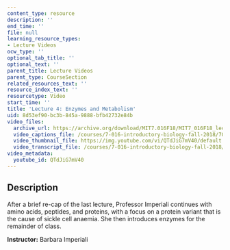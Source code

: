 ```yaml
---
content_type: resource
description: ''
end_time: ''
file: null
learning_resource_types:
- Lecture Videos
ocw_type: ''
optional_tab_title: ''
optional_text: ''
parent_title: Lecture Videos
parent_type: CourseSection
related_resources_text: ''
resource_index_text: ''
resourcetype: Video
start_time: ''
title: 'Lecture 4: Enzymes and Metabolism'
uid: 8d53ef90-bc3b-845a-9888-bfb42732e84b
video_files:
  archive_url: https://archive.org/download/MIT7.016F18/MIT7_016F18_lec04_300k.mp4
  video_captions_file: /courses/7-016-introductory-biology-fall-2018/70dfedfd1f135064b64885560b9fb3fb_QTdJiG7mV40.vtt
  video_thumbnail_file: https://img.youtube.com/vi/QTdJiG7mV40/default.jpg
  video_transcript_file: /courses/7-016-introductory-biology-fall-2018/f531ebe6a60d74b7f6b7c10732a4f130_QTdJiG7mV40.pdf
video_metadata:
  youtube_id: QTdJiG7mV40
---
```


Description
-----------

After a brief re-cap of the last lecture, Professor Imperiali continues with amino acids, peptides, and proteins, with a focus on a protein variant that is the cause of sickle cell anaemia. She then introduces enzymes for the remainder of class.

**Instructor:** Barbara Imperiali



